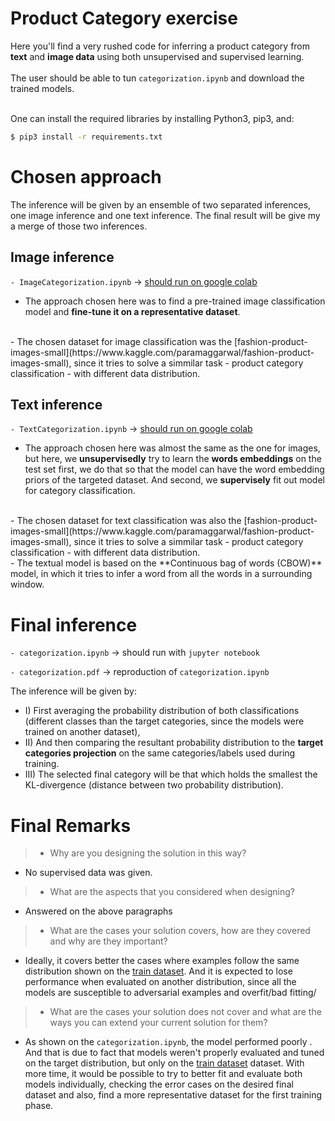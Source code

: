# Product Category exercise

Here you'll find a very rushed code for inferring a product category from **text** and **image data** using both unsupervised and supervised learning.
<br>
<br>
The user should be able to tun `categorization.ipynb` and download the trained models.
<br>
<br>


One can install the required libraries by installing Python3, pip3, and:
```bash
$ pip3 install -r requirements.txt
```


# Chosen approach

The inference will be given by an ensemble of two separated inferences, one image inference and one text inference.
The final result will be give my a merge of those two inferences.

## Image inference

`- ImageCategorization.ipynb` -> [should run on google colab](https://colab.research.google.com/drive/1HpSTE3GQBLTo9X4NHl5on8K9Zn8EGvnF?usp=sharing)

- The approach chosen here was to find a pre-trained image classification model and **fine-tune it on a representative dataset**.
<br>
- The chosen dataset for image classification was the [fashion-product-images-small](https://www.kaggle.com/paramaggarwal/fashion-product-images-small), since it tries to solve a simmilar task - product category classification - with different data distribution.
<br>

## Text inference

`- TextCategorization.ipynb` -> [should run on google colab](https://colab.research.google.com/drive/1lZxNpzVrEgbuWKCUPp9_dwEUbtW_AjnL?usp=sharing)

- The approach chosen here was almost the same as the one for images, but here, we **unsupervisedly** try to learn the **words embeddings** on the test set first, we do that so that the model can have the word embedding priors of the targeted dataset. And second, we **supervisely** fit out model for category classification.
<br>
- The chosen dataset for text classification was also the [fashion-product-images-small](https://www.kaggle.com/paramaggarwal/fashion-product-images-small), since it tries to solve a simmilar task - product category classification - with different data distribution.
<br>
- The textual model is based on the **Continuous bag of words (CBOW)** model, in which it tries to infer a word from all the words in a surrounding window.

<br>

# Final inference

`- categorization.ipynb` -> should run with `jupyter notebook`

`- categorization.pdf` -> reproduction of `categorization.ipynb`

The inference will be given by:
- I) First averaging the probability distribution of both classifications (different classes than the target categories, since the models were trained on another dataset),
- II) And then comparing the resultant probability distribution to the **target categories projection** on the same categories/labels used during training.
- III) The selected final category will be that which holds the smallest the KL-divergence (distance between two probability distribution).

# Final Remarks

> - Why are you designing the solution in this way?

- No supervised data was given.

> - What are the aspects that you considered when designing?

- Answered on the above paragraphs

> - What are the cases your solution covers, how are they covered and why are they important?

- Ideally, it covers better the cases where examples follow the same distribution shown on the [train dataset](https://www.kaggle.com/paramaggarwal/fashion-product-images-small). And it is expected to lose performance when evaluated on another distribution, since all the models are susceptible to adversarial examples and overfit/bad fitting/

> - What are the cases your solution does not cover and what are the ways you can extend your current solution for them?

- As shown on the `categorization.ipynb`, the model performed poorly . And that is due to fact that models weren't properly evaluated and tuned on the target distribution, but only on the [train dataset](https://www.kaggle.com/paramaggarwal/fashion-product-images-small) dataset. With more time, it would be possible to try to better fit and evaluate both models individually, checking the error cases on the desired final dataset and also, find a more representative dataset for the first training phase.
